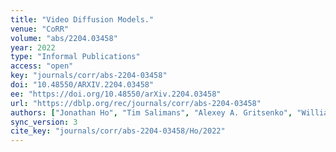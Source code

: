 ```yaml
---
title: "Video Diffusion Models."
venue: "CoRR"
volume: "abs/2204.03458"
year: 2022
type: "Informal Publications"
access: "open"
key: "journals/corr/abs-2204-03458"
doi: "10.48550/ARXIV.2204.03458"
ee: "https://doi.org/10.48550/arXiv.2204.03458"
url: "https://dblp.org/rec/journals/corr/abs-2204-03458"
authors: ["Jonathan Ho", "Tim Salimans", "Alexey A. Gritsenko", "William Chan", "Mohammad Norouzi", "David J. Fleet"]
sync_version: 3
cite_key: "journals/corr/abs-2204-03458/Ho/2022"
---
```

